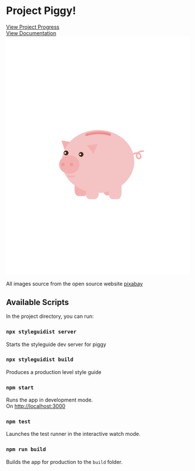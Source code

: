 # Project Piggy!
[View Project Progress](https://github.com/dweng0/Piggy/projects/1) <br/>
[View Documentation]()
![Super Pig](./src/logo.svg)

All images source from the open source website [pixabay](https://pixabay.com)
## Available Scripts

In the project directory, you can run:

### `npx styleguidist server` 
Starts the styleguide dev server for piggy

### `npx styleguidist build`
Produces a production level style guide 

### `npm start`

Runs the app in development mode.<br>
On [http://localhost:3000](http://localhost:3000)

### `npm test`

Launches the test runner in the interactive watch mode.<br>

### `npm run build`

Builds the app for production to the `build` folder.
